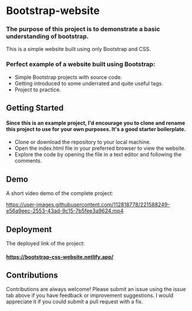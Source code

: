# Bootstrap-website

### The purpose of this project is to demonstrate a basic understanding of bootstrap.

This is a simple website built using only Bootstrap and CSS. 

### Perfect example of a website built using Bootstrap:

* Simple Bootstrap projects with source code.
* Getting introduced to some underrated and quite useful tags.
* Project to practice.

## Getting Started

#### Since this is an example project, I'd encourage you to clone and rename this project to use for your own purposes. It's a good starter boilerplate.

* Clone or download the repository to your local machine.
* Open the index.html file in your preferred browser to view the website.
* Explore the code by opening the file in a text editor and following the comments.




## Demo

A short video demo of the complete project: 




https://user-images.githubusercontent.com/112818778/221588249-e56a9eec-2553-43ad-9c15-7b5fee3a9624.mp4







## Deployment

The deployed link of the project:
#### https://bootstrap-css-website.netlify.app/

## Contributions

Contributions are always welcome! Please submit an issue using the issue tab above if you have feedback or improvement suggestions. I would appreciate it if you could submit a pull request with a fix.


